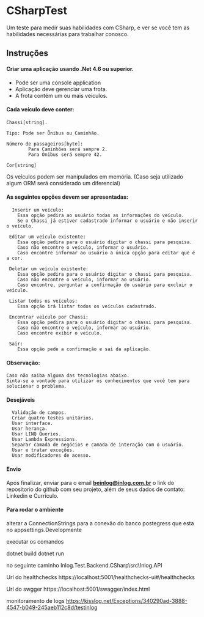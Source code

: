 # CSharpTest
Um teste para medir suas habilidades com CSharp, e ver se você tem as habilidades necessárias para trabalhar conosco.

## Instruções

#### Criar uma aplicação usando .Net 4.6 ou superior.

- Pode ser uma console application
- Aplicação deve gerenciar uma frota.
- A frota contém um ou mais veículos.

#### Cada veículo deve conter: 
    
    
    Chassi[string].
	
    Tipo: Pode ser Ônibus ou Caminhão.
	
    Número de passageiros[byte]: 
            Para Caminhões será sempre 2.
            Para Ônibus será sempre 42.

    Cor[string]
   
   
Os veículos podem ser manipulados em memória. 
(Caso seja utilizado algum ORM será considerado um diferencial)

#### As seguintes opções devem ser apresentadas:
    
     
      Inserir um veículo:
        Essa opção pedira ao usuário todas as informações do veículo.
        Se o Chassi já estiver cadastrado informar o usuário e não inserir o veículo.       
        
     Editar um veículo existente:
        Essa opção pedira para o usuário digitar o chassi para pesquisa.
        Caso não encontre o veículo, informar o usuário.
        Caso encontre informar ao usuário a única opção para editar que é a cor.
     
     Deletar um veículo existente:
        Essa opção pedira para o usuário digitar o chassi para pesquisa.
        Caso não encontre o veículo, informar ao usuário.
        Caso encontre, perguntar a confirmação do usuário para excluir o veículo.
     
     Listar todos os veículos:
        Essa opção irá listar todos os veículos cadastrado.
     
     Encontrar veículo por Chassi:
        Essa opção pedira para o usuário digitar o chassi para pesquisa.
        Caso não encontre o veículo, informar ao usuário.
        Caso encontre exibir o veículo.
     
     Sair:
        Essa opção pede a confirmação e sai da aplicação.
        
        
#### Observação: 

    Caso não saiba alguma das tecnologias abaixo. 
    Sinta-se a vontade para utilizar os conhecimentos que você tem para solucionar o problema.    
       
    
#### Desejáveis    
      Validação de campos.
      Criar quatro testes unitários.
      Usar interface.
      Usar herança.
      Usar LINQ Queries.
      Usar Lambda Expressions.
      Separar camada de negócios e camada de interação com o usuário.
      Usar e tratar exceções.
      Usar modificadores de acesso.
      
#### Envio

Após finalizar, enviar para o email **beinlog@inlog.com.br** o link do repositorio do github com seu projeto, além de seus dados de contato: Linkedin e Currículo.



#### Para rodar o ambiente

alterar a ConnectionStrings para a conexão do banco postegress que esta no appsettings.Developmente

executar os comandos  

dotnet build
dotnet run 

no seguinte caminho
Inlog.Test.Backend.CSharp\src\Inlog.API

Url do healthchecks
https://localhost:5001/healthchecks-ui#/healthchecks

Url do swgger
https://localhost:5001/swagger/index.html

monitoramento de logs
https://kisslog.net/Exceptions/340290ad-3888-4547-b049-245aeb112c8d/testinlog